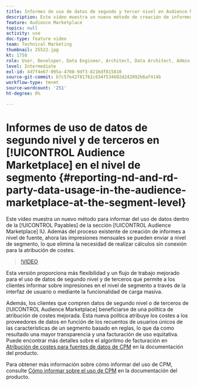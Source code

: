 ```yaml
---
title: Informes de uso de datos de segundo y tercer nivel en Audience Marketplace a nivel de segmento
description: Este vídeo muestra un nuevo método de creación de informes de uso de datos en la sección Cuentas a Pagar de la interfaz de usuario de Audience Marketplace. Además del proceso existente de creación de informes a nivel de fuente, ahora las impresiones mensuales se pueden enviar a nivel de segmento, lo que elimina la necesidad de realizar cálculos sin conexión para la atribución de costes.
feature: Audience Marketplace
topics: null
activity: use
doc-type: feature video
team: Technical Marketing
thumbnail: 25522.jpg
kt: 1758
role: User, Developer, Data Engineer, Architect, Data Architect, Admin, Leader
level: Intermediate
exl-id: 4d7f4e67-095a-4708-9df3-8216df815810
source-git-commit: b7c57e42f81762c634f534602d242092b6af414b
workflow-type: tm+mt
source-wordcount: '251'
ht-degree: 0%

---
```


# Informes de uso de datos de segundo nivel y de terceros en [!UICONTROL Audience Marketplace] en el nivel de segmento {#reporting-nd-and-rd-party-data-usage-in-the-audience-marketplace-at-the-segment-level}

Este vídeo muestra un nuevo método para informar del uso de datos dentro de la [!UICONTROL Payables] de la sección [!UICONTROL Audience Marketplace] IU. Además del proceso existente de creación de informes a nivel de fuente, ahora las impresiones mensuales se pueden enviar a nivel de segmento, lo que elimina la necesidad de realizar cálculos sin conexión para la atribución de costes.

>[!VIDEO](https://video.tv.adobe.com/v/25522/?quality=12)

Esta versión proporciona más flexibilidad y un flujo de trabajo mejorado para el uso de datos de segundo nivel y de terceros que permite a los clientes informar sobre impresiones en el nivel de segmento a través de la interfaz de usuario o mediante la funcionalidad de carga masiva.

Además, los clientes que compren datos de segundo nivel o de terceros de [!UICONTROL Audience Marketplace] beneficiarse de una política de atribución de costes mejorada. Esta nueva política atribuye los costes a los proveedores de datos en función de los recuentos de usuarios únicos de las características de un segmento basado en reglas, lo que da como resultado una mayor transparencia y una facturación de uso equitativa. Puede encontrar más detalles sobre el algoritmo de facturación en [Atribución de costes para fuentes de datos de CPM](https://experiencecloud.adobe.com/resources/help/en_US/aam/marketplace_cpm_billing.html) en la documentación del producto.

Para obtener más información sobre cómo informar del uso de CPM, consulte [Cómo informar sobre el uso de CPM](https://experiencecloud.adobe.com/resources/help/en_US/aam/t_marketplace_report_cpm_usage.html) en la documentación del producto.
